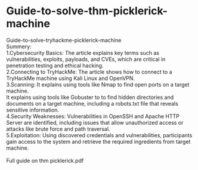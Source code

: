 # Guide-to-solve-thm-picklerick-machine
Guide-to-solve-tryhackme-picklerick-machine
<br>
Summery:
<br>
1.Cybersecurity Basics: The article explains key terms such as vulnerabilities, exploits, payloads, and CVEs, which are critical in penetration testing and ethical hacking.
<br>
2.Connecting to TryHackMe: The article shows how to connect to a TryHackMe machine using Kali Linux and OpenVPN.
<br>
3.Scanning: It explains using tools like Nmap to find open ports on a target machine.
<br>
It explains using tools like Gobuster to to find hidden directories and documents on a target machine, including a robots.txt file that reveals sensitive information.
<br>
4.Security Weaknesses: Vulnerabilities in OpenSSH and Apache HTTP Server are identified, including issues that allow unauthorized access or attacks like brute force and path traversal.
<br>
5.Exploitation: Using discovered credentials and vulnerabilities, participants gain access to the system and retrieve the required ingredients from target machine.
<br>
<br>
Full guide on thm picklerick.pdf
<br>
